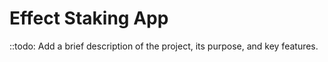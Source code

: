 # Effect Staking App

::todo: Add a brief description of the project, its purpose, and key features.
